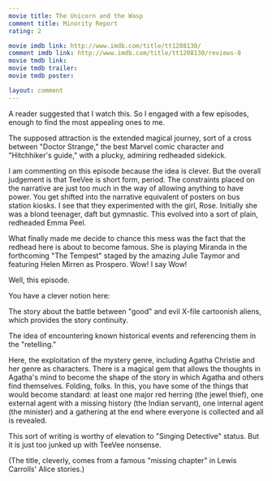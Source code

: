```yaml
---
movie title: The Unicorn and the Wasp
comment title: Minority Report
rating: 2

movie imdb link: http://www.imdb.com/title/tt1208130/
comment imdb link: http://www.imdb.com/title/tt1208130/reviews-8
movie tmdb link: 
movie tmdb trailer: 
movie tmdb poster: 

layout: comment
---
```


A reader suggested that I watch this. So I engaged with a few episodes, enough to find the most appealing ones to me.

The supposed attraction is the extended magical journey, sort of a cross between "Doctor Strange," the best Marvel comic character and "Hitchhiker's guide," with a plucky, admiring redheaded sidekick.

I am commenting on this episode because the idea is clever. But the overall judgement is that TeeVee is short form, period. The constraints placed on the narrative are just too much in the way of allowing anything to have power. You get shifted into the narrative equivalent of posters on bus station kiosks. I see that they experimented with the girl, Rose. Initially she was a blond teenager, daft but gymnastic. This evolved into a sort of plain, redheaded Emma Peel.

What finally made me decide to chance this mess was the fact that the redhead here is about to become famous. She is playing Miranda in the forthcoming "The Tempest" staged by the amazing Julie Taymor and featuring Helen Mirren as Prospero. Wow! I say Wow!

Well, this episode.

You have a clever notion here:

The story about the battle between "good" and evil X-file cartoonish aliens, which provides the story continuity. 

The idea of encountering known historical events and referencing them in the "retelling."

Here, the exploitation of the mystery genre, including Agatha Christie and her genre as characters. There is a magical gem that allows the thoughts in Agatha's mind to become the shape of the story in which Agatha and others find themselves. Folding, folks. In this, you have some of the things that would become standard: at least one major red herring (the jewel thief), one external agent with a missing history (the Indian servant), one internal agent (the minister) and a gathering at the end where everyone is collected and all is revealed.

This sort of writing is worthy of elevation to "Singing Detective" status. But it is just too junked up with TeeVee nonsense.

(The title, cleverly, comes from a famous "missing chapter" in Lewis Carrolls' Alice stories.)